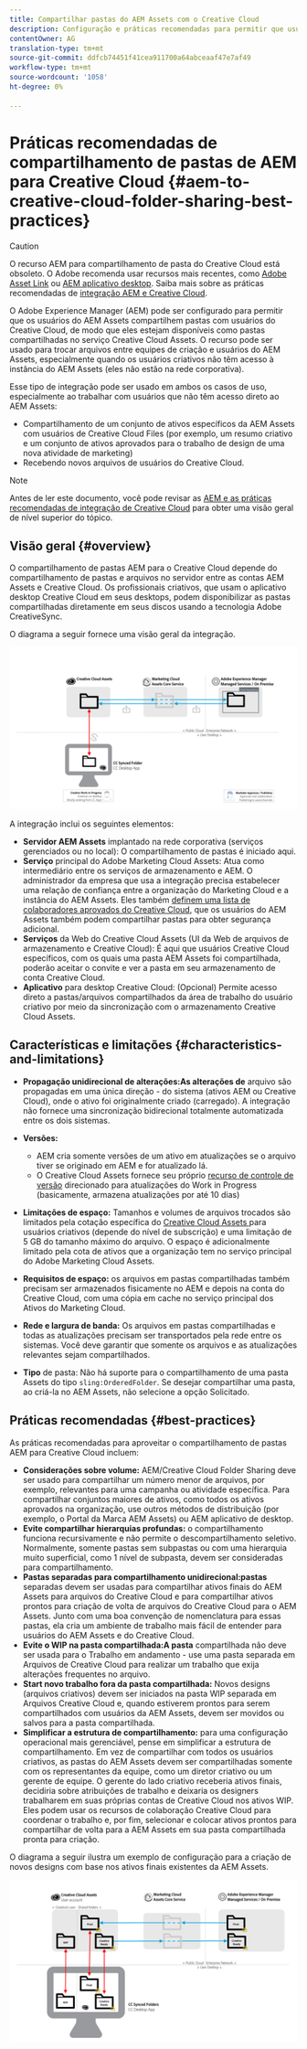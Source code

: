 ```yaml
---
title: Compartilhar pastas do AEM Assets com o Creative Cloud
description: Configuração e práticas recomendadas para permitir que usuários do Adobe Experience Manager Assets troquem pastas de ativos com usuários do Adobe Creative Cloud.
contentOwner: AG
translation-type: tm+mt
source-git-commit: ddfcb74451f41cea911700a64abceaaf47e7af49
workflow-type: tm+mt
source-wordcount: '1058'
ht-degree: 0%

---
```



# Práticas recomendadas de compartilhamento de pastas de AEM para Creative Cloud {#aem-to-creative-cloud-folder-sharing-best-practices}

>[!CAUTION]
>
>O recurso AEM para compartilhamento de pasta do Creative Cloud está obsoleto. O Adobe recomenda usar recursos mais recentes, como [Adobe Asset Link](https://helpx.adobe.com/br/enterprise/using/adobe-asset-link.html) ou [AEM aplicativo desktop](https://helpx.adobe.com/experience-manager/desktop-app/aem-desktop-app.html). Saiba mais sobre as práticas recomendadas de [integração AEM e Creative Cloud](/help/assets/aem-cc-integration-best-practices.md).

O Adobe Experience Manager (AEM) pode ser configurado para permitir que os usuários do AEM Assets compartilhem pastas com usuários do Creative Cloud, de modo que eles estejam disponíveis como pastas compartilhadas no serviço Creative Cloud Assets. O recurso pode ser usado para trocar arquivos entre equipes de criação e usuários do AEM Assets, especialmente quando os usuários criativos não têm acesso à instância do AEM Assets (eles não estão na rede corporativa).

Esse tipo de integração pode ser usado em ambos os casos de uso, especialmente ao trabalhar com usuários que não têm acesso direto ao AEM Assets:

* Compartilhamento de um conjunto de ativos específicos da AEM Assets com usuários de Creative Cloud Files (por exemplo, um resumo criativo e um conjunto de ativos aprovados para o trabalho de design de uma nova atividade de marketing)
* Recebendo novos arquivos de usuários do Creative Cloud.

>[!NOTE]
>
>Antes de ler este documento, você pode revisar as [AEM e as práticas recomendadas de integração de Creative Cloud](aem-cc-integration-best-practices.md) para obter uma visão geral de nível superior do tópico.

## Visão geral {#overview}

O compartilhamento de pastas AEM para o Creative Cloud depende do compartilhamento de pastas e arquivos no servidor entre as contas AEM Assets e Creative Cloud. Os profissionais criativos, que usam o aplicativo desktop Creative Cloud em seus desktops, podem disponibilizar as pastas compartilhadas diretamente em seus discos usando a tecnologia Adobe CreativeSync.

O diagrama a seguir fornece uma visão geral da integração.

![chlimage_1-406](assets/chlimage_1-406.png)

A integração inclui os seguintes elementos:

* **Servidor AEM Assets** implantado na rede corporativa (serviços gerenciados ou no local): O compartilhamento de pastas é iniciado aqui.
* **Serviço** principal do Adobe Marketing Cloud Assets: Atua como intermediário entre os serviços de armazenamento e AEM. O administrador da empresa que usa a integração precisa estabelecer uma relação de confiança entre a organização do Marketing Cloud e a instância do AEM Assets. Eles também [definem uma lista de colaboradores aprovados do Creative Cloud](https://experienceleague.adobe.com/docs/core-services/interface/assets/t-admin-add-cc-user.html?lang=en#assets), que os usuários do AEM Assets também podem compartilhar pastas para obter segurança adicional.
* **Serviços**  da Web do Creative Cloud Assets (UI da Web de arquivos de armazenamento e Creative Cloud): É aqui que usuários Creative Cloud específicos, com os quais uma pasta AEM Assets foi compartilhada, poderão aceitar o convite e ver a pasta em seu armazenamento de conta Creative Cloud.
* **Aplicativo** para desktop Creative Cloud: (Opcional) Permite acesso direto a pastas/arquivos compartilhados da área de trabalho do usuário criativo por meio da sincronização com o armazenamento Creative Cloud Assets.

## Características e limitações {#characteristics-and-limitations}

* **Propagação unidirecional de alterações:As alterações de** arquivo são propagadas em uma única direção - do sistema (ativos AEM ou Creative Cloud), onde o ativo foi originalmente criado (carregado). A integração não fornece uma sincronização bidirecional totalmente automatizada entre os dois sistemas.

* **Versões:**

   * AEM cria somente versões de um ativo em atualizações se o arquivo tiver se originado em AEM e for atualizado lá.
   * O Creative Cloud Assets fornece seu próprio [recurso de controle de versão](https://helpx.adobe.com/creative-cloud/help/versioning-faq.html) direcionado para atualizações do Work in Progress (basicamente, armazena atualizações por até 10 dias)

* **Limitações de espaço:** Tamanhos e volumes de arquivos trocados são limitados pela cotação específica do  [Creative Cloud Assets ](https://helpx.adobe.com/creative-cloud/kb/file-storage-quota.html) para usuários criativos (depende do nível de subscrição) e uma limitação de 5 GB do tamanho máximo do arquivo. O espaço é adicionalmente limitado pela cota de ativos que a organização tem no serviço principal do Adobe Marketing Cloud Assets.

* **Requisitos de espaço:** os arquivos em pastas compartilhadas também precisam ser armazenados fisicamente no AEM e depois na conta do Creative Cloud, com uma cópia em cache no serviço principal dos Ativos do Marketing Cloud.
* **Rede e largura de banda:** Os arquivos em pastas compartilhadas e todas as atualizações precisam ser transportados pela rede entre os sistemas. Você deve garantir que somente os arquivos e as atualizações relevantes sejam compartilhados.
* **Tipo** de pasta: Não há suporte para o compartilhamento de uma pasta Assets do tipo  `sling:OrderedFolder`. Se desejar compartilhar uma pasta, ao criá-la no AEM Assets, não selecione a opção Solicitado.

## Práticas recomendadas {#best-practices}

As práticas recomendadas para aproveitar o compartilhamento de pastas AEM para Creative Cloud incluem:

* **Considerações sobre volume:** AEM/Creative Cloud Folder Sharing deve ser usado para compartilhar um número menor de arquivos, por exemplo, relevantes para uma campanha ou atividade específica. Para compartilhar conjuntos maiores de ativos, como todos os ativos aprovados na organização, use outros métodos de distribuição (por exemplo, o Portal da Marca AEM Assets) ou AEM aplicativo de desktop.
* **Evite compartilhar hierarquias profundas:** o compartilhamento funciona recursivamente e não permite o descompartilhamento seletivo. Normalmente, somente pastas sem subpastas ou com uma hierarquia muito superficial, como 1 nível de subpasta, devem ser consideradas para compartilhamento.
* **Pastas separadas para compartilhamento unidirecional:pastas** separadas devem ser usadas para compartilhar ativos finais do AEM Assets para arquivos do Creative Cloud e para compartilhar ativos prontos para criação de volta de arquivos do Creative Cloud para o AEM Assets. Junto com uma boa convenção de nomenclatura para essas pastas, ela cria um ambiente de trabalho mais fácil de entender para usuários do AEM Assets e do Creative Cloud.
* **Evite o WIP na pasta compartilhada:A pasta** compartilhada não deve ser usada para o Trabalho em andamento - use uma pasta separada em Arquivos de Creative Cloud para realizar um trabalho que exija alterações frequentes no arquivo.
* **Start novo trabalho fora da pasta compartilhada:** Novos designs (arquivos criativos) devem ser iniciados na pasta WIP separada em Arquivos Creative Cloud e, quando estiverem prontos para serem compartilhados com usuários da AEM Assets, devem ser movidos ou salvos para a pasta compartilhada.
* **Simplificar a estrutura de compartilhamento:** para uma configuração operacional mais gerenciável, pense em simplificar a estrutura de compartilhamento. Em vez de compartilhar com todos os usuários criativos, as pastas do AEM Assets devem ser compartilhadas somente com os representantes da equipe, como um diretor criativo ou um gerente de equipe. O gerente do lado criativo receberia ativos finais, decidiria sobre atribuições de trabalho e deixaria os designers trabalharem em suas próprias contas de Creative Cloud nos ativos WIP. Eles podem usar os recursos de colaboração Creative Cloud para coordenar o trabalho e, por fim, selecionar e colocar ativos prontos para compartilhar de volta para a AEM Assets em sua pasta compartilhada pronta para criação.

O diagrama a seguir ilustra um exemplo de configuração para a criação de novos designs com base nos ativos finais existentes da AEM Assets.

![chlimage_1-407](assets/chlimage_1-407.png)
